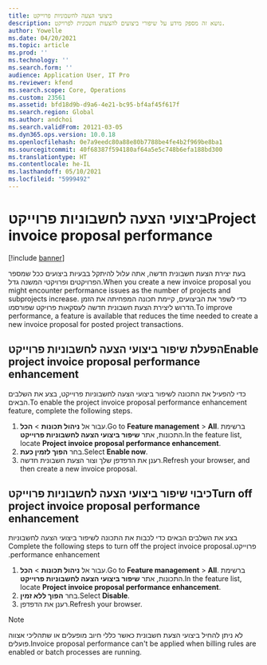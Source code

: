 ```yaml
---
title: ביצועי הצעה לחשבוניות פרוייקט
description: נושא זה מספק מידע על שיפורי ביצועים להצעות חשבונית לפרויקט.
author: Yowelle
ms.date: 04/20/2021
ms.topic: article
ms.prod: ''
ms.technology: ''
ms.search.form: ''
audience: Application User, IT Pro
ms.reviewer: kfend
ms.search.scope: Core, Operations
ms.custom: 23561
ms.assetid: bfd18d9b-d9a6-4e21-bc95-bf4af45f617f
ms.search.region: Global
ms.author: andchoi
ms.search.validFrom: 20121-03-05
ms.dyn365.ops.version: 10.0.18
ms.openlocfilehash: 0e7a9eedc80a88e80b7788be4fe4b2f969be8ba1
ms.sourcegitcommit: 40f68387f594180af64a5e5c748b6efa188bd300
ms.translationtype: HT
ms.contentlocale: he-IL
ms.lasthandoff: 05/10/2021
ms.locfileid: "5999492"
---
```

# <a name="project-invoice-proposal-performance"></a><span data-ttu-id="76a6e-103">ביצועי הצעה לחשבוניות פרוייקט</span><span class="sxs-lookup"><span data-stu-id="76a6e-103">Project invoice proposal performance</span></span>

[!include [banner](../includes/banner.md)]

<span data-ttu-id="76a6e-104">בעת יצירת הצעת חשבונית חדשה, אתה עלול להיתקל בבעיות ביצועים ככל שמספר הפרויקטים ופרויקטי המשנה גדל.</span><span class="sxs-lookup"><span data-stu-id="76a6e-104">When you create a new invoice proposal you might encounter performance issues as the number of projects and subprojects increase.</span></span> <span data-ttu-id="76a6e-105">כדי לשפר את הביצועים, קיימת תכונה המפחיתה את הזמן הדרוש ליצירת הצעת חשבונית חדשה לעסקאות פרויקט שפורסמו.</span><span class="sxs-lookup"><span data-stu-id="76a6e-105">To improve performance, a feature is available that reduces the time needed to create a new invoice proposal for posted project transactions.</span></span>

## <a name="enable-project-invoice-proposal-performance-enhancement"></a><span data-ttu-id="76a6e-106">הפעלת שיפור ‏‫ביצועי הצעה לחשבוניות פרוייקט‬</span><span class="sxs-lookup"><span data-stu-id="76a6e-106">Enable project invoice proposal performance enhancement</span></span>
<span data-ttu-id="76a6e-107">כדי להפעיל את התכונה ל‏‫שיפור ביצועי הצעה לחשבוניות פרוייקט‬, בצע את השלבים הבאים.</span><span class="sxs-lookup"><span data-stu-id="76a6e-107">To enable the project invoice proposal performance enhancement feature, complete the following steps.</span></span>

1.  <span data-ttu-id="76a6e-108">עבור אל **ניהול תכונות** > **הכל**.</span><span class="sxs-lookup"><span data-stu-id="76a6e-108">Go to **Feature management** > **All**.</span></span> <span data-ttu-id="76a6e-109">ברשימת התכונות, אתר **שיפור ‏‫ביצועי הצעה לחשבוניות פרוייקט‬**.</span><span class="sxs-lookup"><span data-stu-id="76a6e-109">In the feature list, locate **Project invoice proposal performance enhancement**.</span></span>
2.  <span data-ttu-id="76a6e-110">בחר **הפוך לזמין כעת**.</span><span class="sxs-lookup"><span data-stu-id="76a6e-110">Select **Enable now**.</span></span>
3.  <span data-ttu-id="76a6e-111">רענן את הדפדפן שלך וצור הצעת חשבונית חדשה.</span><span class="sxs-lookup"><span data-stu-id="76a6e-111">Refresh your browser, and then create a new invoice proposal.</span></span>

## <a name="turn-off-project-invoice-proposal-performance-enhancement"></a><span data-ttu-id="76a6e-112">כיבוי שיפור ‏‫ביצועי הצעה לחשבוניות פרוייקט‬</span><span class="sxs-lookup"><span data-stu-id="76a6e-112">Turn off project invoice proposal performance enhancement</span></span>
<span data-ttu-id="76a6e-113">בצע את השלבים הבאים כדי לכבות את התכונה ל‏‫שיפור ביצועי הצעה לחשבוניות פרוייקט.</span><span class="sxs-lookup"><span data-stu-id="76a6e-113">Complete the following steps to turn off the project invoice proposal performance enhancement.</span></span>

1.  <span data-ttu-id="76a6e-114">עבור אל **ניהול תכונות** > **הכל**.</span><span class="sxs-lookup"><span data-stu-id="76a6e-114">Go to **Feature management** > **All**.</span></span> <span data-ttu-id="76a6e-115">ברשימת התכונות, אתר **שיפור ‏‫ביצועי הצעה לחשבוניות פרוייקט‬**.</span><span class="sxs-lookup"><span data-stu-id="76a6e-115">In the feature list, locate **Project invoice proposal performance enhancement**.</span></span>
2.  <span data-ttu-id="76a6e-116">בחר **הפוך ללא זמין**.</span><span class="sxs-lookup"><span data-stu-id="76a6e-116">Select **Disable**.</span></span>
3.  <span data-ttu-id="76a6e-117">רענן את הדפדפן.</span><span class="sxs-lookup"><span data-stu-id="76a6e-117">Refresh your browser.</span></span>

> [!NOTE]
> <span data-ttu-id="76a6e-118">לא ניתן להחיל ביצועי הצעת חשבונית כאשר כללי חיוב מופעלים או שתהליכי אצווה פועלים.</span><span class="sxs-lookup"><span data-stu-id="76a6e-118">Invoice proposal performance can't be applied when billing rules are enabled or batch processes are running.</span></span>
